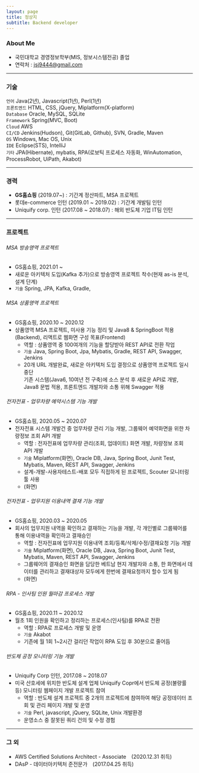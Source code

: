 ```yaml
---
layout: page
title: 정상지
subtitle: Backend developer
---
```

### About Me

- 국민대학교 경영정보학부(MIS, 정보시스템전공) 졸업
- 연락처 : jsj9444@gmail.com

---

### 기술
`언어` Java(2년), Javascript(1년), Perl(1년) <br>
`프론트엔드` HTML, CSS, jQuery, Miplatform(X-platform) <br>
`Database` Oracle, MySQL, SQLite <br>
`Framework` Spring(MVC, Boot) <br>
`Cloud` AWS <br>
`CI/CD` Jenkins(Hudson), Git(GitLab, Github), SVN, Gradle, Maven <br>
`OS` Windows, Mac OS, Unix <br>
`IDE` Eclipse(STS), IntelliJ <br>
`기타` JPA(Hibernate), mybatis, RPA(로보틱 프로세스 자동화, WinAutomation, ProcessRobot, UiPath, Akabot)

---

### 경력
- **GS홈쇼핑** (2019.07~) : 기간계 정산파트, MSA 프로젝트
- 롯데e-commerce 인턴 (2019.01 ~ 2019.02) : 기간계 개발팀 인턴
- Uniquify corp. 인턴 (2017.08 ~ 2018.07) : 해외 반도체 기업 IT팀 인턴

---

### 프로젝트

###### MSA 방송영역 프로젝트
+ GS홈쇼핑, 2021.01 ~
+ 새로운 아키텍처 도입(Kafka 추가)으로 방송영역 프로젝트 착수(현재 as-is 분석, 설계 단계)
+ `기술` Spring, JPA, Kafka, Gradle, 

###### MSA 상품영역 프로젝트 
+ GS홈쇼핑, 2020.10 ~ 2020.12
+ 상품영역 MSA 프로젝트, 미사용 기능 정리 및 Java8 & SpringBoot 적용(Backend), 리액트로 웹화면 구성 목표(Frontend)
    - 역할 : 상품영역 중 100여개의 기능을 할당받아 REST API로 전환 작업
    - `기술`  Java, Spring Boot, Jpa, Mybatis, Gradle, REST API, Swagger, Jenkins
    - 20개 URL 개발완료, 새로운 아키텍처 도입 결정으로 상품영역 프로젝트 일시중단 <br>
    기존 시스템(Java6, 10여년 전 구축)에 소스 분석 후 새로운 API로 개발, Java8 문법 적용, 프론트엔드 개발자와 소통 위해 Swagger 적용

###### 전자전표 - 업무차량 예약시스템 기능 개발
+ GS홈쇼핑, 2020.05 ~ 2020.07
+ 전자전표 시스템 개발건 중 업무차량 관리 기능 개발, 그룹웨어 예약화면을 위한 차량정보 조회 API 개발
    - 역할 : 전자전표에 업무차량 관리(조회, 업데이트) 화면 개발, 차량정보 조회 API 개발
    - `기술`  Miplatform(화면), Oracle DB, Java, Spring Boot, Junit Test, Mybatis, Maven, REST API, Swagger, Jenkins
    - 설계-개발-사용자테스트-배포 모두 직접하게 된 프로젝트, Scouter 모니터링 툴 사용
    - (화면)

###### 전자전표 - 업무지원 이용내역 결재 기능 개발
+ GS홈쇼핑, 2020.03 ~ 2020.05
+ 회사의 업무지원 내역을 확인하고 결재하는 기능을 개발, 각 개인별로 그룹웨어를 통해 이용내역을 확인하고 결재승인
    - 역할 : 전자전표에 업무지원 이용내역 조회/등록/삭제/수정/결재요청 기능 개발
    - `기술`  Miplatform(화면), Oracle DB, Java, Spring Boot, Junit Test, Mybatis, Maven, REST API, Swagger, Jenkins
    - 그룹웨어의 결재승인 화면을 담당한 베트남 현지 개발자와 소통, 한 화면에서 데이터를 관리하고 결재대상자 모두에게 한번에 결재요청까지 할수 있게 됨
    - (화면)

###### RPA - 인사팀 인원 월마감 프로세스 개발
+ GS홈쇼핑, 2020.11 ~ 2020.12
+ 월초 1회 인원을 확인하고 정리하는 프로세스(인사팀)를 RPA로 전환
    - 역할 : RPA로 프로세스 개발 및 운영
    - `기술`  Akabot
    - 기존에 월 1회 1~2시간 걸리던 작업이 RPA 도입 후 30분으로 줄어듬

###### 반도체 공정 모니터링 기능 개발
+ Uniquify Corp 인턴, 2017.08 ~ 2018.07
+ 미국 산호세에 위치한 반도체 설계 업체 Uniquify Copr에서 반도체 공정(불량률 등) 모니터링 웹페이지 개발 프로젝트 참여
    - 역할 : 반도체 설계 프로젝트 중 2개의 프로젝트에 참여하여 해당 공정데이터 조회 및 관리 페이지 개발 및 운영
    - `기술`  Perl, javascript, jQuery, SQLite, Unix 개발환경
    - 운영소스 중 잘못된 쿼리 건의 및 수정 경험
 
---

### 그 외
* AWS Certified Solutions Architect - Associate　(2020.12.31 취득)
* DAsP - 데이터아키텍처 준전문가　(2017.04.25 취득)
